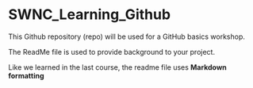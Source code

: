 # SWNC_Learning_Github
This Github repository (repo) will be used for a GitHub basics workshop.

The ReadMe file is used to provide background to your project.

Like we learned in the last course, the readme file uses **Markdown formatting**
